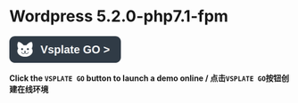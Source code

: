 # Wordpress 5.2.0-php7.1-fpm

<a href="https://www.vsplate.com/?docker-compose=https://github.com/vsplate/dcenvs/wordpress/5.2.0-php7.1-fpm"><img alt="VSPLATE GO" src="https://raw.githubusercontent.com/vsplate/images/master/vsgo_btn.png" width="200px"></a>

**Click the `VSPLATE GO` button to launch a demo online / 点击`VSPLATE GO`按钮创建在线环境**